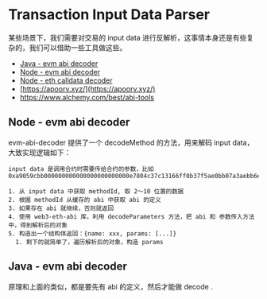# Transaction Input Data Parser

某些场景下，我们需要对交易的 input data 进行反解析，这事情本身还是有些复杂的，我们可以借助一些工具做这些。

- [Java - evm abi decoder](https://github.com/osslabz/evm-abi-decoder)
- [Node - evm abi decoder](https://github.com/ConsenSys/abi-decoder)
- [Node - eth calldata decoder](https://github.com/apoorvlathey/eth-calldata-decoder)
- [https://apoorv.xyz/](https://apoorv.xyz/)
- https://www.alchemy.com/best/abi-tools

## Node - evm abi decoder

evm-abi-decoder 提供了一个 decodeMethod 的方法，用来解码 input data，大致实现逻辑如下：

```text
input data 是调用合约时需要传给合约的参数，比如 0xa9059cbb000000000000000000000000e7804c37c13166ff0b37f5ae0bb07a3aebb6e245000000000000000000000000000000000000000000000000000000000abd1c66

1. 从 input data 中获取 methodId, 取 2～10 位置的数据
2. 根据 methodId 从缓存的 abi 中获取 abi 的定义
3. 如果存在 abi 就继续，否则就返回
4. 使用 web3-eth-abi 库，利用 decodeParameters 方法，把 abi 和 参数传入方法中，得到解析后的对象
5. 构造出一个结构体返回：{name: xxx, params: [...]}
  1. 剩下的就简单了，遍历解析后的对象，构造 params
```

## Java - evm abi decoder

原理和上面的类似，都是要先有 abi 的定义，然后才能做 decode .
